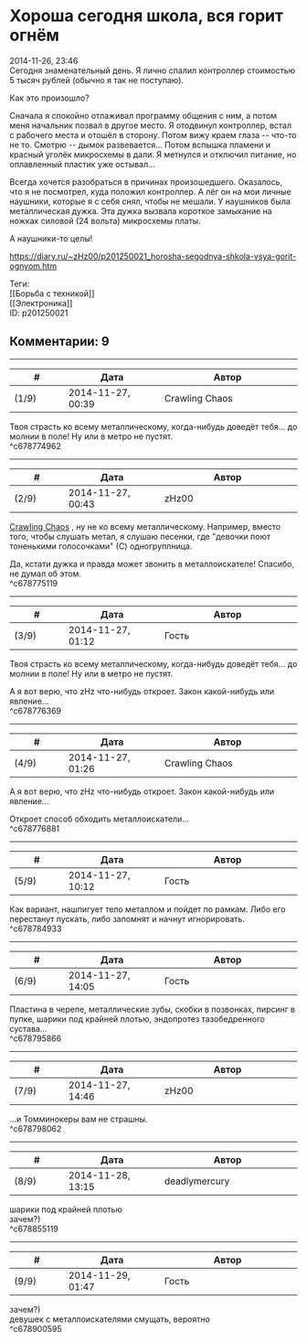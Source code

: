 Хороша сегодня школа, вся горит огнём
=====================================

  
2014-11-26, 23:46  
 Сегодня знаменательный день. Я лично спалил контроллер стоимостью 5 тысяч рублей (обычно я так не поступаю).   
   
 Как это произошло?   
   
 Сначала я спокойно отлаживал программу общения с ним, а потом меня начальник позвал в другое место. Я отодвинул контроллер, встал с рабочего места и отошёл в сторону. Потом вижу краем глаза -- что-то не то. Смотрю -- дымок развевается... Потом вспышка пламени и красный уголёк микросхемы в дали. Я метнулся и отключил питание, но оплавленный пластик уже остывал...   
   
 Всегда хочется разобраться в причинах произошедшего. Оказалось, что я не посмотрел, куда положил контроллер. А лёг он на мои личные наушники, которые я с себя снял, чтобы не мешали. У наушников была металлическая дужка. Эта дужка вызвала короткое замыкание на ножках силовой (24 вольта) микросхемы платы.   
   
 А наушники-то целы!   
  
<https://diary.ru/~zHz00/p201250021_horosha-segodnya-shkola-vsya-gorit-ognyom.htm>  
  
Теги:  
[[Борьба с техникой]]  
[[Электроника]]  
ID: p201250021  


Комментарии: 9
--------------

  


---



|         #         |              Дата              |                     Автор                     |           ID           |
| --- | --- | --- | --- |
| (1/9) | 2014-11-27, 00:39 | Crawling Chaos | c678774962 |

  
 Твоя страсть ко всему металлическому, когда-нибудь доведёт тебя... до молнии в поле! Ну или в метро не пустят.   
 ^c678774962

---



|         #         |              Дата              |                     Автор                     |           ID           |
| --- | --- | --- | --- |
| (2/9) | 2014-11-27, 00:43 | zHz00 | c678775119 |

  
  [Crawling Chaos](http://degozaru.diary.ru "de gozaru")  , ну не ко всему металлическому. Например, вместо того, чтобы слушать метал, я слушаю песенки, где "девочки поют тоненькими голосочками" (С) одногруппница.   
   
 Да, кстати дужка и правда может звонить в металлоискателе! Спасибо, не думал об этом.   
 ^c678775119

---



|         #         |              Дата              |                     Автор                     |           ID           |
| --- | --- | --- | --- |
| (3/9) | 2014-11-27, 01:12 | Гость | c678776369 |

  
  Твоя страсть ко всему металлическому, когда-нибудь доведёт тебя... до молнии в поле! Ну или в метро не пустят.    
   
 А я вот верю, что zHz что-нибудь откроет. Закон какой-нибудь или явление...   
 ^c678776369

---



|         #         |              Дата              |                     Автор                     |           ID           |
| --- | --- | --- | --- |
| (4/9) | 2014-11-27, 01:26 | Crawling Chaos | c678776881 |

  
  А я вот верю, что zHz что-нибудь откроет. Закон какой-нибудь или явление...    
   
 Откроет способ обходить металлоискатели...   
 ^c678776881

---



|         #         |              Дата              |                     Автор                     |           ID           |
| --- | --- | --- | --- |
| (5/9) | 2014-11-27, 10:12 | Гость | c678784933 |

  
 Как вариант, нашпигует тело металлом и пойдет по рамкам. Либо его перестанут пускать, либо запомнят и начнут игнорировать.   
 ^c678784933

---



|         #         |              Дата              |                     Автор                     |           ID           |
| --- | --- | --- | --- |
| (6/9) | 2014-11-27, 14:05 | Гость | c678795866 |

  
 Пластина в черепе, металлические зубы, скобки в позвонках, пирсинг в пупке, шарики под крайней плотью, эндопротез тазобедренного сустава...   
 ^c678795866

---



|         #         |              Дата              |                     Автор                     |           ID           |
| --- | --- | --- | --- |
| (7/9) | 2014-11-27, 14:46 | zHz00 | c678798062 |

  
 ...и Томминокеры вам не страшны.   
 ^c678798062

---



|         #         |              Дата              |                     Автор                     |           ID           |
| --- | --- | --- | --- |
| (8/9) | 2014-11-28, 13:15 | deadlymercury | c678855119 |

  
  шарики под крайней плотью    
 зачем?)   
 ^c678855119

---



|         #         |              Дата              |                     Автор                     |           ID           |
| --- | --- | --- | --- |
| (9/9) | 2014-11-29, 01:47 | Гость | c678900595 |

  
  зачем?)    
 девушек с металлоискателями смущать, вероятно   
 ^c678900595